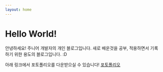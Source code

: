 ```yaml
---
layout: home
---
```

# Hello World!

안녕하세요! 주니어 개발자의 개인 블로그입니다. 새로 배운것을 공부, 적용하면서 기록하기 위한 용도의 블로그입니다. :D

아래 링크에서 포토폴리오를 다운받으실 수 있습니다!
[포토폴리오](_data/PROTFOLIO.pdf)